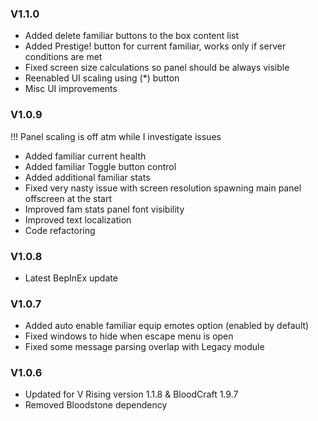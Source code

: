 ### V1.1.0
- Added delete familiar buttons to the box content list
- Added Prestige! button for current familiar, works only if server conditions are met
- Fixed screen size calculations so panel should be always visible
- Reenabled UI scaling using (*) button
- Misc UI improvements

### V1.0.9
!!! Panel scaling is off atm while I investigate issues
- Added familiar current health
- Added familiar Toggle button control
- Added additional familiar stats
- Fixed very nasty issue with screen resolution spawning main panel offscreen at the start
- Improved fam stats panel font visibility
- Improved text localization
- Code refactoring
### V1.0.8
- Latest BepInEx update
### V1.0.7
- Added auto enable familiar equip emotes option (enabled by default)
- Fixed windows to hide when escape menu is open
- Fixed some message parsing overlap with Legacy module
### V1.0.6
- Updated for V Rising version 1.1.8 & BloodCraft 1.9.7
- Removed Bloodstone dependency


